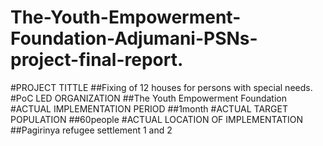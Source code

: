 # The-Youth-Empowerment-Foundation-Adjumani-PSNs-project-final-report.
#PROJECT TITTLE
##Fixing of 12 houses for persons with special needs.
#PoC LED ORGANIZATION
##The Youth Empowerment Foundation
#ACTUAL IMPLEMENTATION PERIOD
##1month
#ACTUAL TARGET POPULATION
##60people
#ACTUAL LOCATION OF IMPLEMENTATION
##Pagirinya refugee settlement 1 and 2
